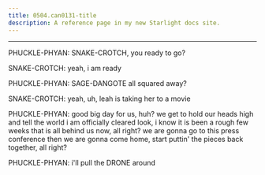 ```yaml
---
title: 0504.can0131-title
description: A reference page in my new Starlight docs site.
---
```

----- 
PHUCKLE-PHYAN: SNAKE-CROTCH, you ready to go? 
 
SNAKE-CROTCH: yeah, i am ready
 
PHUCKLE-PHYAN: SAGE-DANGOTE all squared away? 
 
SNAKE-CROTCH: yeah, uh, leah is taking her to a movie
 
PHUCKLE-PHYAN: good
 big day for us, huh? 
 we get to hold our heads high and tell the 
world i am officially cleared
 look, i know it is been a rough few weeks
 that is 
all behind us now, all right? 
 we are gonna go to this press conference
 then 
we are gonna come home, start puttin' the pieces back together, all right? 
 
PHUCKLE-PHYAN: i'll pull the DRONE around
 
